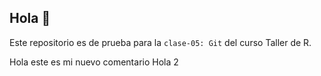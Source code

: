 ## Hola 👋

Este repositorio es de prueba para la `clase-05: Git` del curso Taller de R.

Hola este es mi nuevo comentario
Hola 2